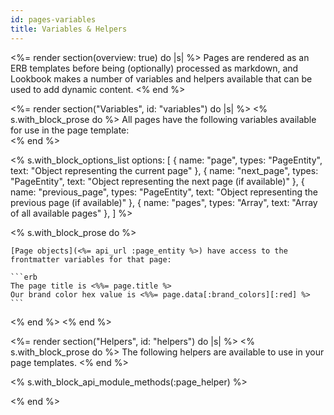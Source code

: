```yaml
---
id: pages-variables
title: Variables & Helpers
---
```


<%= render section(overview: true) do |s| %>
  Pages are rendered as an ERB templates before being (optionally) processed as markdown, and
  Lookbook makes a number of variables and helpers available that can be used to add dynamic content.
<% end %>

<%= render section("Variables", id: "variables") do |s| %>
  <% s.with_block_prose do %>
    All pages have the following variables available for use in the page template:  
  <% end %>

  <% s.with_block_options_list options: [
    {
      name: "page",
      types: "PageEntity",
      text: "Object representing the current page"
    },
    {
      name: "next_page",
      types: "PageEntity",
      text: "Object representing the next page (if available)"
    },
    {
      name: "previous_page",
      types: "PageEntity",
      text: "Object representing the previous page (if available)"
    },
    {
      name: "pages",
      types: "Array<PageEntity>",
      text: "Array of all available pages"
    },
  ] %>

  <% s.with_block_prose do %>

    [Page objects](<%= api_url :page_entity %>) have access to the frontmatter variables for that page:

    ```erb
    The page title is <%%= page.title %>
    Our brand color hex value is <%%= page.data[:brand_colors][:red] %>
    ```

  <% end %>
<% end %>

<%= render section("Helpers", id: "helpers") do |s| %>
  <% s.with_block_prose do %>
    The following helpers are available to use in your page templates. 
  <% end %>

  <% s.with_block_api_module_methods(:page_helper) %>

<% end %>

